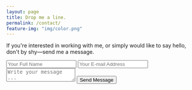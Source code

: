 ```yaml
---
layout: page
title: Drop me a line.
permalink: /contact/
feature-img: "img/color.png"
---
```


If you're interested in working with me, or simply would like to say hello, don't by shy—send me a message.

<form action="https://getsimpleform.com/messages?form_api_token=3687863f00045f5c115282e4a638890f" method="post">
  <!-- the redirect_to is optional, the form will redirect to the referrer on submission -->
  <input type='hidden' name='redirect_to' value='http://kellymason.github.io/thank-you/' />
  <input type='text' name='name' placeholder='Your Full Name' />
  <input type='email' name='email' placeholder='Your E-mail Address' />
  <textarea name='message' placeholder='Write your message ...'></textarea>
  <input type='submit' value='Send Message' />
</form>